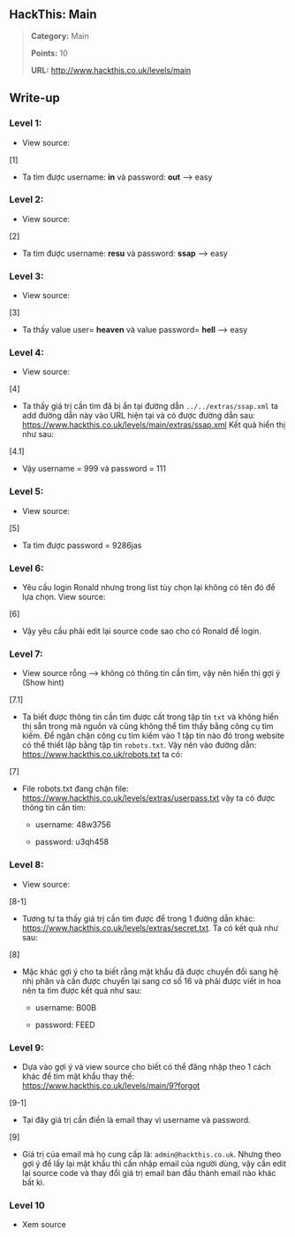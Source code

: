 ## HackThis: Main

> **Category:** Main
>
> **Points:** 10
>
> **URL:** http://www.hackthis.co.uk/levels/main

## Write-up

### Level 1:

- View source:

[1]

- Ta tìm được username: **in** và password: **out** --> easy

### Level 2:

- View source:

[2]

- Ta tìm được username: **resu** và password: **ssap** --> easy

### Level 3:

- View source:

[3]

- Ta thấy value user= **heaven** và value password= **hell** --> easy

### Level 4:
- View source:

[4]

- Ta thấy giá trị cần tìm đã bị ẩn tại đường dẫn `../../extras/ssap.xml` ta add đường dẫn này vào URL hiện tại và có được đường dẫn sau: https://www.hackthis.co.uk/levels/main/extras/ssap.xml Kết quả hiển thị như sau:

[4.1]

- Vậy username = 999 và password = 111

### Level 5:

- View source:

[5]

- Ta tìm được password = 9286jas

### Level 6:

- Yêu cầu login Ronald nhưng trong list tùy chọn lại không có tên đó để lựa chọn. View source:

[6]

- Vậy yêu cầu phải edit lại source code sao cho có Ronald để login.

### Level 7:

- View source rỗng --> không có thông tin cần tìm, vậy nên hiển thị gợi ý (Show hint)

[7.1]

- Ta biết được thông tin cần tìm được cất trong tập tin `txt` và không hiển thị sẵn trong mã nguồn và cũng không thể tìm thấy bằng công cụ tìm kiếm. Để ngăn chặn công cụ tìm kiếm vào 1 tập tin nào đó trong website có thể thiết lập bằng tập tin `robots.txt`. Vậy nên vào đường dẫn: https://www.hackthis.co.uk/robots.txt ta có:

[7]

- File robots.txt đang chặn file: https://www.hackthis.co.uk/levels/extras/userpass.txt vậy ta có được thông tin cần tìm:

	+ username: 48w3756

	+ password: u3qh458

### Level 8:

- View source:

[8-1]

- Tương tự ta thấy giá trị cần tìm được để trong 1 đường dẫn khác: https://www.hackthis.co.uk/levels/extras/secret.txt. Ta có kết quả như sau:

[8]

- Mặc khác gợi ý cho ta biết rằng mật khẩu đã được chuyển đổi sang hệ nhị phân và cần được chuyển lại sang cơ số 16 và phải được viết in hoa nên ta tìm được kết quả như sau:

	+ username: B00B

	+ password: FEED

### Level 9:

- Dựa vào gợi ý và view source cho biết có thể đăng nhập theo 1 cách khác để tìm mật khẩu thay thế: https://www.hackthis.co.uk/levels/main/9?forgot

[9-1]

- Tại đây giá trị cần điền là email thay vì username và password. 

[9]

- Giá trị của email mà họ cung cấp là: `admin@hackthis.co.uk`. Nhưng theo gợi ý để lấy lại mật khẩu thì cần nhập email của người dùng, vậy cần edit lại source code và thay đổi giá trị email ban đầu thành email nào khác bất kì.

### Level 10

- Xem source 

###